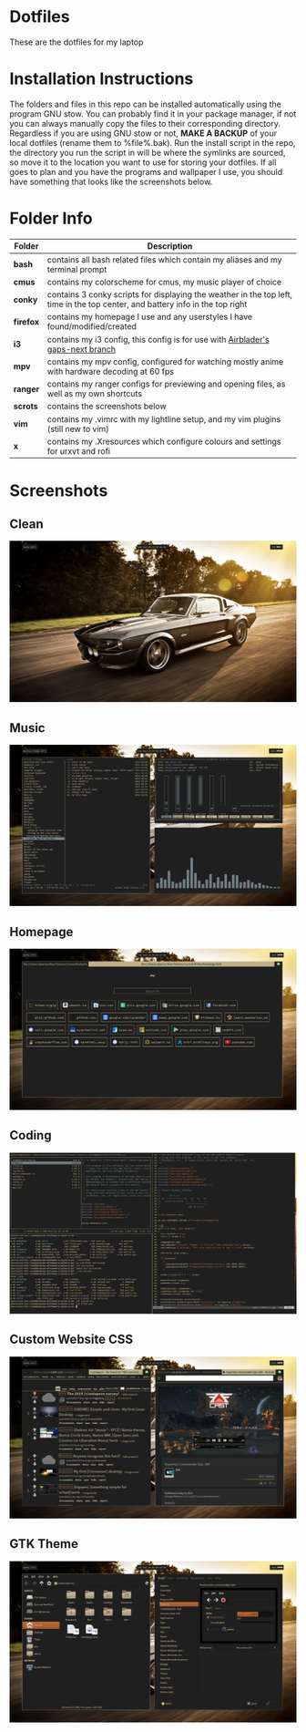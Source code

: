 # Dotfiles
These are the dotfiles for my laptop

Installation Instructions
=========================
The folders and files in this repo can be installed automatically using the program GNU stow. You can probably find it in your package manager, if not you can always manually copy the files to their corresponding directory. Regardless if you are using GNU stow or not, **MAKE A BACKUP** of your local dotfiles (rename them to %file%.bak). Run the install script in the repo, the directory you run the script in will be where the symlinks are sourced, so move it to the location you want to use for storing your dotfiles. If all goes to plan and you have the programs and wallpaper I use, you should have something that looks like the screenshots below.

Folder Info
===========
|Folder|Description|
|------|-----------|
|**bash**| contains all bash related files which contain my aliases and my terminal prompt|
|**cmus**| contains my colorscheme for cmus, my music player of choice|
|**conky**| contains 3 conky scripts for displaying the weather in the top left, time in the top center, and battery info in the top right|
|**firefox**| contains my homepage I use and any userstyles I have found/modified/created|
|**i3**| contains my i3 config, this config is for use with [Airblader's gaps-next branch](https://github.com/Airblader/i3)|
|**mpv**| contains my mpv config, configured for watching mostly anime with hardware decoding at 60 fps|
|**ranger**| contains my ranger configs for previewing and opening files, as well as my own shortcuts|
|**scrots**| contains the screenshots below|
|**vim**| contains my .vimrc with my lightline setup, and my vim plugins (still new to vim)|
|**x**| contains my .Xresources which configure colours and settings for urxvt and rofi|

Screenshots
===========
Clean
-----
![clean](https://raw.githubusercontent.com/CarloBarraco/Dotfiles/master/scrots/clean.png)

Music
-----
![music](https://raw.githubusercontent.com/CarloBarraco/Dotfiles/master/scrots/music.png)

Homepage
--------
![homepage](https://raw.githubusercontent.com/CarloBarraco/Dotfiles/master/scrots/homepage.png)

Coding
------
![coding](https://raw.githubusercontent.com/CarloBarraco/Dotfiles/master/scrots/coding.png)

Custom Website CSS
------------------
![custom-pages](https://raw.githubusercontent.com/CarloBarraco/Dotfiles/master/scrots/custom-pages.png)

GTK Theme
---------
![gtk](https://raw.githubusercontent.com/CarloBarraco/Dotfiles/master/scrots/gtk.png)
